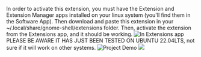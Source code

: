 In order to activate this extension, you must have the Extension and 
Extension Manager apps installed on your linux system (you'll find them in the Software App).
Then download and paste this extension in your ~/.local/share/gnome-shell/extensions folder.
Then, activate the extension from the Extensions app, and it should be working.
![In Extensions app](https://drive.google.com/uc?export=view&id=1XVOB9TU1oe2AP4ty7xopHLQMfUiLUY1o)
PLEASE BE AWARE IT HAS JUST BEEN TESTED ON UBUNTU 22.04LTS, not sure if it will work on other systems.
![Project Demo](https://drive.google.com/uc?export=view&id=1CX-JfFbQoQiV9eL_vFIBm2viXn0wEids)
![ ](https://drive.google.com/uc?export=view&id=1v5e0OyI62dR-W1gToBPdZ5kJFPuQ7z4C)

